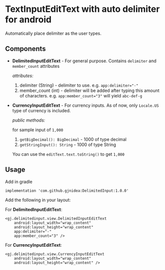 # TextInputEditText with auto delimiter for android


Automatically place delimiter as the user types.

## Components

* <b>DelimitedInputEditText</b> - For general purpose. Contains `delimiter` and `member_count` attributes

    <i>attributes:</i>

	1) delimiter (String) - delimiter to use. e.g. `app:delimiter="-"`
    2) member_count (int) - delimiter will be added after typing this amount of characters. e.g. `app:member_count="3"` will yield `abc-def-g`

* <b>CurrencyInputEditText</b> - For currency inputs. As of now, only `Locale.US` type of currency is included.

	<i>public methods:</i>

    for sample input of `1,000`
    1) `getBigDecimal(): BigDecimal` - 1000 of type decimal
    2) `getStringInput(): String` - 1000 of type String

	You can use the `editText.text.toString()` to get `1,000`

## Usage

Add in gradle

    implementation 'com.github.gjnidea:DelimitedInput:1.0.0'

Add the following in your layout:

For **DelimitedInputEditText**:

	<gj.delimitedinput.view.DelimitedInputEditText
		android:layout_width="wrap_content"
		android:layout_height="wrap_content"
		app:delimiter="-"
		app:member_count="3" />

For **CurrencyInputEditText**:

	<gj.delimitedinput.view.CurrencyInputEditText
        android:layout_width="wrap_content"
        android:layout_height="wrap_content" />